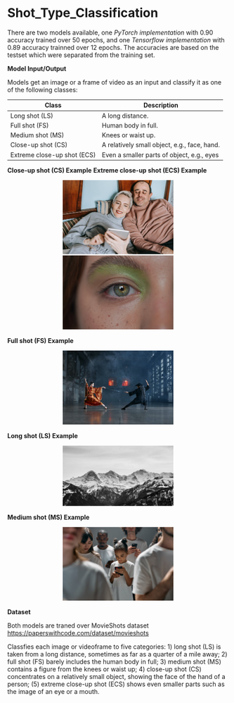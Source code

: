 # Shot_Type_Classification

There are two models available, one _PyTorch implementation_ with 0.90 accuracy trained over 50 epochs, and one _Tensorflow implementation_ with 0.89 accuracy trainned over 12 epochs. The accuracies are based on the testset which were separated from the training set.


**Model Input/Output**

Models get an image or a frame of video as an input and classify it as one of the following classes:

| Class                        | Description                                   |
|------------------------------|-----------------------------------------------|
| Long shot (LS)               | A long distance.                              |
| Full shot (FS)               | Human body in full.                           | 
| Medium shot (MS)             | Knees or waist up.                            |
| Close-up shot (CS)           | A relatively small object, e.g., face, hand.  |
| Extreme close-up shot (ECS)  | Even a smaller parts of object, e.g., eyes    |

**Close-up shot (CS) Example**                       **Extreme close-up shot (ECS) Example**

<div align="center">
    <img src="/examples/1.jpg" width="50%"></img>     <img src="/examples/2.jpg" width="50%"></img> 

</div>

<div align="center">
</div>

**Full shot (FS) Example**
<div align="center">
    <img src="/examples/3.jpg" width="50%"></img> 
</div>

**Long shot (LS) Example**
<div align="center">
    <img src="/examples/4.jpg" width="50%"></img> 
</div>

**Medium shot (MS) Example**
<div align="center">
    <img src="/examples/5.jpg" width="50%"></img> 
</div>




**Dataset**

Both models are traned over MovieShots dataset https://paperswithcode.com/dataset/movieshots

Classfies each image or videoframe to five categories: 1) long shot (LS) is taken from a long distance, sometimes as far as a quarter of a mile away; 2) full shot (FS) barely includes the human body in full; 3) medium shot (MS) contains a figure from the knees or waist up; 4) close-up shot (CS) concentrates on a relatively small object, showing the face of the hand of a person; (5) extreme close-up shot (ECS) shows even smaller parts such as the image of an eye or a mouth.
